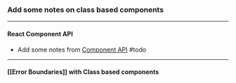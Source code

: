 ### Add some notes on class based components
---
#### React Component API
- Add some notes from [Component API](https://react.dev/reference/react/Component#catching-rendering-errors-with-an-error-boundary) #todo 
---
#### [[Error Boundaries]] with Class based components
